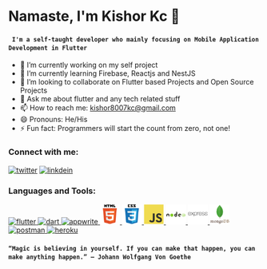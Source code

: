 <h1 align="left">Namaste, I'm Kishor Kc 👋</h1>

#### ``` I'm a self-taught developer who mainly focusing on Mobile Application Development in Flutter```

- 🔭 I’m currently working on my self project
- 🌱 I’m currently learning Firebase, Reactjs and NestJS
- 👯 I’m looking to collaborate on Flutter based Projects and Open Source Projects
- 💬 Ask me about flutter and any tech related stuff
- 📫 How to reach me: kishor8007kc@gmail.com
- 😄 Pronouns: He/His
- ⚡ Fun fact: Programmers will start the count from zero, not one!
<!-- - 🤔 I’m looking for help with s -->


<h3 align="left">Connect with me:</h3>
<p align="left">
<a href="https://twitter.com/devkishor8007" target="blank"><img align="center" src="https://raw.githubusercontent.com/rahuldkjain/github-profile-readme-generator/master/src/images/icons/Social/twitter.svg" alt="twitter" height="23" width="40" /></a>
<a href="https://www.linkedin.com/in/devkishor8007/" target="blank"><img align="center" src="https://raw.githubusercontent.com/rahuldkjain/github-profile-readme-generator/master/src/images/icons/Social/linked-in-alt.svg" alt="linkdein" height="23" width="40" /></a>
</p>

<h3 align="left">Languages and Tools:</h3>
<p align="left"> 

<a href="https://flutter.dev" target="_blank"> <img src="https://www.vectorlogo.zone/logos/flutterio/flutterio-icon.svg" alt="flutter" width="40" height="40"/> </a> 
<a href="https://dart.dev" target="_blank"> <img src="https://www.vectorlogo.zone/logos/dartlang/dartlang-icon.svg" alt="dart" width="40" height="40"/> </a> <a href="https://appwrite.io" target="_blank"> <img src="https://www.vectorlogo.zone/logos/appwriteio/appwriteio-icon.svg" alt="appwrite" width="40" height="40"/> </a>
  <a href="https://www.w3.org/html/" target="_blank"> <img src="https://raw.githubusercontent.com/devicons/devicon/master/icons/html5/html5-original-wordmark.svg" alt="html5" width="40" height="40"/> </a> 
<a href="https://www.w3schools.com/css/" target="_blank"> <img src="https://raw.githubusercontent.com/devicons/devicon/master/icons/css3/css3-original-wordmark.svg" alt="css3" width="40" height="40"/> </a> 
<a href="https://developer.mozilla.org/en-US/docs/Web/JavaScript" target="_blank"> <img src="https://raw.githubusercontent.com/devicons/devicon/master/icons/javascript/javascript-original.svg" alt="javascript" width="40" height="40"/> </a> 
<a href="https://nodejs.org" target="_blank"> <img src="https://raw.githubusercontent.com/devicons/devicon/master/icons/nodejs/nodejs-original-wordmark.svg" alt="nodejs" width="40" height="40"/> </a> 
 <a href="https://expressjs.com" target="_blank"> <img src="https://raw.githubusercontent.com/devicons/devicon/master/icons/express/express-original-wordmark.svg" alt="express" width="40" height="40"/> </a> 
<a href="https://www.mongodb.com/" target="_blank"> <img src="https://raw.githubusercontent.com/devicons/devicon/master/icons/mongodb/mongodb-original-wordmark.svg" alt="mongodb" width="40" height="40"/> </a> 
<a href="https://postman.com" target="_blank"> <img src="https://www.vectorlogo.zone/logos/getpostman/getpostman-icon.svg" alt="postman" width="40" height="40"/> </a>
<a href="https://heroku.com" target="_blank"> <img src="https://www.vectorlogo.zone/logos/heroku/heroku-icon.svg" alt="heroku" width="40" height="40"/> </a> 
</p>

<!-- <p><img align="left" src="https://github-readme-stats.vercel.app/api/top-langs?username=devkishor8007&show_icons=true&locale=en&layout=compact" alt="devkishor8007" /></p>

<p>&nbsp;<img align="center" src="https://github-readme-stats.vercel.app/api?username=devkishor8007&show_icons=true&locale=en" alt="devkishor8007" /></p> -->


#### ``` “Magic is believing in yourself. If you can make that happen, you can make anything happen.” – Johann Wolfgang Von Goethe ```
